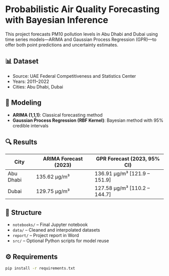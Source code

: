 # Probabilistic Air Quality Forecasting with Bayesian Inference

This project forecasts PM10 pollution levels in Abu Dhabi and Dubai using time series models—ARIMA and Gaussian Process Regression (GPR)—to offer both point predictions and uncertainty estimates.

## 📊 Dataset

- Source: UAE Federal Competitiveness and Statistics Center
- Years: 2011–2022
- Cities: Abu Dhabi, Dubai

## 🧠 Modeling

- **ARIMA (1,1,1)**: Classical forecasting method
- **Gaussian Process Regression (RBF Kernel)**: Bayesian method with 95% credible intervals

## 🔍 Results

| City        | ARIMA Forecast (2023) | GPR Forecast (2023, 95% CI)         |
|-------------|-----------------------|-------------------------------------|
| Abu Dhabi   | 135.62 µg/m³          | 136.91 µg/m³ [121.9 – 151.9]        |
| Dubai       | 129.75 µg/m³          | 127.58 µg/m³ [110.2 – 144.7]        |

## 📁 Structure

- `notebooks/` – Final Jupyter notebook
- `data/` – Cleaned and interpolated datasets
- `report/` – Project report in Word
- `src/` – Optional Python scripts for model reuse

## ⚙️ Requirements

```bash
pip install -r requirements.txt
